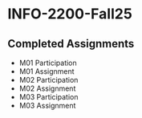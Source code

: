 # INFO-2200-Fall25

## Completed Assignments
- M01 Participation
- M01 Assignment
- M02 Participation
- M02 Assignment
- M03 Participation
- M03 Assignment